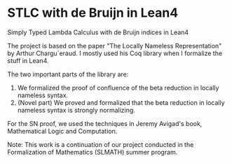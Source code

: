 # STLC with de Bruijn in Lean4
Simply Typed Lambda Calculus with de Bruijn indices in Lean4

The project is based on the paper "The Locally Nameless Representation" by Arthur Chargu´eraud. I mostly used his Coq library when I formalize the stuff in Lean4.

The two important parts of the library are:
1) We formalized the proof of confluence of the beta reduction in locally nameless syntax.
2) (Novel part) We proved and formalized that the beta reduction in locally nameless syntax is strongly normalizing.

For the SN proof, we used the techniques in Jeremy Avigad's book, Mathematical Logic and Computation.

Note: This work is a continuation of our project conducted in the Formalization of Mathematics (SLMATH) summer program. 


